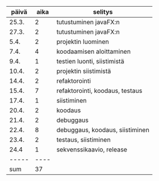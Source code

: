 | päivä | aika | selitys |
| ----- | ---- | ------- |
| 25.3. | 2    | tutustuminen javaFX:n           |
| 27.3. | 2    | tutustuminen javaFX:n           | 
| 5.4.  | 2    | projektin luominen              |
| 7.4.  | 4    | koodaamisen aloittaminen        |
| 9.4.  | 1    | testien luonti, siistimistä     |
| 10.4. | 2    | projektin siistimistä           |
| 14.4. | 2    | refaktorointi                   |
| 15.4. | 7    | refaktorointi, koodaus, testaus |
| 17.4. | 1    | siistiminen			               |
| 20.4. | 2    | koodaus			                   |
| 21.4. | 2    | debuggaus			                 |
| 22.4. | 8    | debuggaus, koodaus, siistiminen |
| 23.4. | 2    | testaus, siistiminen		         |
| 24.4  | 1    | sekvenssikaavio, release        |
| ----- | ---- |
| sum   | 37   |
